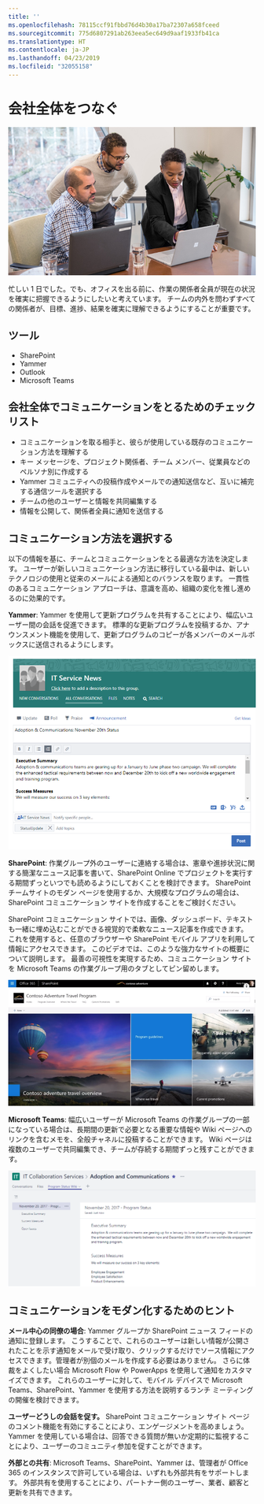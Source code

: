 ```yaml
---
title: ''
ms.openlocfilehash: 78115ccf91fbbd76d4b30a17ba72307a658fceed
ms.sourcegitcommit: 775d6807291ab263eea5ec649d9aaf1933fb41ca
ms.translationtype: HT
ms.contentlocale: ja-JP
ms.lasthandoff: 04/23/2019
ms.locfileid: "32055158"
---
```

# <a name="connecting-across-the-company"></a>会社全体をつなぐ

![接続のビジュアル](media/ditl_crosscompany.png)

忙しい 1 日でした。でも、オフィスを出る前に、作業の関係者全員が現在の状況を確実に把握できるようにしたいと考えています。 チームの内外を問わずすべての関係者が、目標、進捗、結果を確実に理解できるようにすることが重要です。  

## <a name="tools"></a>ツール
- SharePoint
- Yammer
- Outlook
- Microsoft Teams 

## <a name="checklist-for-communicating-across-the-company"></a>会社全体でコミュニケーションをとるためのチェックリスト
- コミュニケーションを取る相手と、彼らが使用している既存のコミュニケーション方法を理解する
- キー メッセージを、プロジェクト関係者、チーム メンバー、従業員などのペルソナ別に作成する
- Yammer コミュニティへの投稿作成やメールでの通知送信など、互いに補完する通信ツールを選択する 
- チームの他のユーザーと情報を共同編集する
- 情報を公開して、関係者全員に通知を送信する 
 
## <a name="select-your-communication-method"></a>コミュニケーション方法を選択する
以下の情報を基に、チームとコミュニケーションをとる最適な方法を決定します。 ユーザーが新しいコミュニケーション方法に移行している最中は、新しいテクノロジの使用と従来のメールによる通知とのバランスを取ります。 一貫性のあるコミュニケーション アプローチは、意識を高め、組織の変化を推し進めるのに効果的です。 

**Yammer**: Yammer を使用して更新プログラムを共有することにより、幅広いユーザー間の会話を促進できます。 標準的な更新プログラムを投稿するか、アナウンスメント機能を使用して、更新プログラムのコピーが各メンバーのメールボックスに送信されるようにします。 

![ソーシャル メディアの投稿](media/ditl_IT-Service-News.png)

**SharePoint**: 作業グループ外のユーザーに連絡する場合は、憲章や進捗状況に関する簡潔なニュース記事を書いて、SharePoint Online でプロジェクトを実行する期間ずっといつでも読めるようにしておくことを検討できます。 SharePoint チームサイトのモダン ページを使用するか、大規模なプログラムの場合は、SharePoint コミュニケーション サイトを作成することをご検討ください。 

SharePoint コミュニケーション サイトでは、画像、ダッシュボード、テキストも一緒に埋め込むことができる視覚的で柔軟なニュース記事を作成できます。 これを使用すると、任意のブラウザーや SharePoint モバイル アプリを利用して情報にアクセスできます。 このビデオでは、このような強力なサイトの概要について説明します。 最善の可視性を実現するため、コミュニケーション サイトを Microsoft Teams の作業グループ用のタブとしてピン留めします。

![SharePoint Online のコミュニケーション サイトの例](media/ditl_Comm-Site.png)

**Microsoft Teams**: 幅広いユーザーが Microsoft Teams の作業グループの一部になっている場合は、長期間の更新で必要となる重要な情報や Wiki ページへのリンクを含むメモを、全般チャネルに投稿することができます。  Wiki ページは複数のユーザーで共同編集でき、チームが存続する期間ずっと残すことができます。 

![Microsoft Teams の Wiki ページのスクリーンショット](media/ditl_Teams-Wiki.png)

## <a name="tip-to-modernize-your-communication"></a>コミュニケーションをモダン化するためのヒント

**メール中心の同僚の場合**: Yammer グループか SharePoint ニュース フィードの通知に登録します。  こうすることで、これらのユーザーは新しい情報が公開されたことを示す通知をメールで受け取り、クリックするだけでソース情報にアクセスできます。管理者が別個のメールを作成する必要はありません。  さらに体裁をよくしたい場合  Microsoft Flow や PowerApps を使用して通知をカスタマイズできます。 これらのユーザーに対して、モバイル デバイスで Microsoft Teams、SharePoint、Yammer を使用する方法を説明するランチ ミーティングの開催を検討できます。 

**ユーザーどうしの会話を促す。** SharePoint コミュニケーション サイト ページのコメント機能を有効にすることにより、エンゲージメントを高めましょう。  Yammer を使用している場合は、回答できる質問が無いか定期的に監視することにより、ユーザーのコミュニティ参加を促すことができます。 

**外部との共有**: Microsoft Teams、SharePoint、Yammer は、管理者が Office 365 のインスタンスで許可している場合は、いずれも外部共有をサポートします。  外部共有を使用することにより、パートナー側のユーザー、業者、顧客と更新を共有できます。
